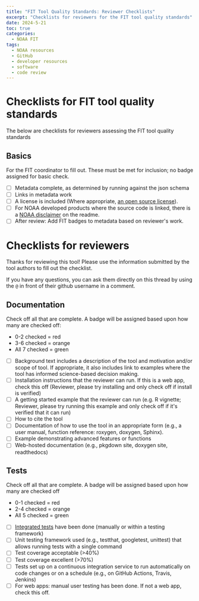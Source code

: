 ```yaml
---
title: "FIT Tool Quality Standards: Reviewer Checklists"
excerpt: "Checklists for reviewers for the FIT tool quality standards"
date: 2024-5-21
toc: true
categories:
  - NOAA FIT
tags:
  - NOAA resources
  - GitHub
  - developer resources
  - software
  - code review
---
```


# Checklists for FIT tool quality standards

The below are checklists for reviewers assessing the FIT tool quality standards

## Basics 

For the FIT coordinator to fill out. These must be met for inclusion; no badge assigned for basic check.

- [ ] Metadata complete, as determined by running against the json schema
- [ ] Links in metadata work
- [ ] A license is included (Where appropriate, [an open source license](https://opensource.org/licenses/)).
- [ ] For NOAA developed products where the source code is linked, there is a [NOAA disclaimer](https://github.com/nmfs-fish-tools/resources?tab=readme-ov-file#noaa-license) on the readme.
- [ ] After review: Add FIT badges to metadata based on reviewer's work.

# Checklists for reviewers

Thanks for reviewing this tool! Please use the information submitted by the tool authors to fill out the checklist.

If you have any questions, you can ask them directly on this thread by using the `@` in front of their github username in a comment.

## Documentation

Check off all that are complete. A badge will be assigned based upon how many are checked off:

- 0-2 checked = red
- 3-6 checked = orange
- All 7 checked = green

- [ ] Background text includes a description of the tool and motivation and/or scope of tool. If appropriate, it also includes link to examples where the tool has informed science-based decision making.
- [ ] Installation instructions that the reviewer can run. If this is a web app, check this off (Reviewer, please try installing and only check off if install is verified)
- [ ] A getting started example that the reviewer can run (e.g. R vignette; Reviewer, please try running this example and only check off if it's verified that it can run)
- [ ] How to cite the tool 
- [ ] Documentation of how to use the tool in an appropriate form (e.g., a user manual, function reference: roxygen, doxygen, Sphinx).
- [ ] Example demonstrating advanced features or functions
- [ ] Web-hosted documentation (e.g., pkgdown site, doxygen site, readthedocs)

## Tests

Check off all that are complete. A badge will be assigned based upon how many are checked off

- 0-1 checked = red
- 2-4 checked = orange
- All 5 checked = green

- [ ] [Integrated tests](https://en.wikipedia.org/wiki/Integration_testing) have been done (manually or within a testing framework)
- [ ] Unit testing framework used (e.g., testthat, googletest, unittest) that allows running tests with a single command
- [ ] Test coverage acceptable (>40%)
- [ ] Test coverage excellent (>70%)
- [ ] Tests set up on a continuous integration service to run automatically on code changes or on a schedule (e.g., on GitHub Actions, Travis, Jenkins)
- [ ] For web apps: manual user testing has been done. If not a web app, check this off.
